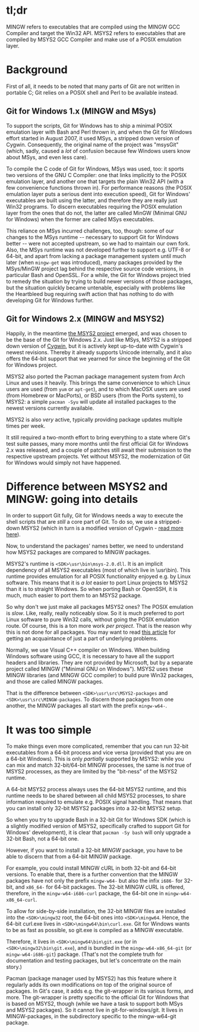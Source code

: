 # tl;dr

MINGW refers to executables that are compiled using the MINGW GCC Compiler and target the Win32 API. MSYS2 refers to executables that are compiled by MSYS2 GCC Compiler and make use of a POSIX emulation layer.

# Background

First of all, it needs to be noted that many parts of Git are not written in portable C; Git relies on a POSIX shell and Perl to be available instead.

## Git for Windows 1.x (MINGW and MSys)

To support the scripts, Git for Windows has to ship a minimal POSIX emulation layer with Bash and Perl thrown in, and when the Git for Windows effort started in August 2007, it used MSys, a stripped down version of Cygwin. Consequently, the original name of the project was "msysGit" (which, sadly, caused a *lot* of confusion because few Windows users know about MSys, and even less care).

To compile the C code of Git for Windows, MSys was used, too: it sports two versions of the GNU C Compiler: one that links implicitly to the POSIX emulation layer, and another one that targets the plain Win32 API (with a few convenience functions thrown in). For performance reasons (the POSIX emulation layer puts a serious dent into execution speed), Git for Windows' executables are built using the latter, and therefore they are really just Win32 programs. To discern executables requiring the POSIX emulation layer from the ones that do not, the latter are called MinGW (Minimal GNU for Windows) when the former are called MSys executables.

This reliance on MSys incurred challenges, too, though: some of our changes to the MSys runtime -- necessary to support Git for Windows better -- were not accepted upstream, so we had to maintain our own fork. Also, the MSys runtime was not developed further to support e.g. UTF-8 or 64-bit, and apart from lacking a package management system
until much later (when `mingw-get` was introduced), many packages provided by the MSys/MinGW project lag behind the respective source code versions, in particular Bash and OpenSSL. For a while, the Git for Windows project tried to remedy the situation by trying to build newer versions of those packages, but the situation quickly became untenable,
especially with problems like the Heartbleed bug requiring swift action that has nothing to do with developing Git for Windows further.

## Git for Windows 2.x (MINGW and MSYS2)

Happily, in the meantime [the MSYS2 project](https://msys2.github.io/) emerged, and was chosen to be the base of the Git for Windows 2.x. Just like MSys, MSYS2 is a stripped down version of [Cygwin](https://cygwin.com), but it is actively kept up-to-date with Cygwin's newest revisions. Thereby it already supports Unicode internally, and it also offers the 64-bit support that we yearned for since the beginning of the Git for Windows project.

MSYS2 also ported the Pacman package management system from Arch Linux and uses it heavily. This brings the same convenience to which Linux users are used (from `yum` or `apt-get`), and to which MacOSX users are used (from Homebrew or MacPorts), or BSD users (from the Ports system), to MSYS2: a simple `pacman -Syu` will update all installed packages to the newest versions currently available.

MSYS2 is also *very* active, typically providing package updates multiple times per week.

It still required a two-month effort to bring everything to a state where Git's test suite passes, many more months until the first official Git for Windows 2.x was released, and a couple of patches still await their submission to the respective upstream projects. Yet without MSYS2, the modernization of Git for Windows would simply not have happened.

# Difference between MSYS2 and MINGW: going into details

In order to support Git fully, Git for Windows needs a way to execute the shell scripts that are *still* a core part of Git.
To do so, we use a stripped-down MSYS2 (which in turn is a modified version of Cygwin - [read more here](https://github.com/msys2/msys2/wiki/How-does-MSYS2-differ-from-Cygwin)).

Now, to understand the packages' names better, we need to understand how MSYS2 packages are compared to MINGW packages.

MSYS2's runtime is `<SDK>\usr\bin\msys-2.0.dll`. It is an implicit dependency of all MSYS2 executables (most of which live in <SDK>\usr\bin). This runtime provides emulation for all POSIX functionality enjoyed e.g. by Linux software. This means that it is *a lot* easier to port Linux projects to MSYS2 than it is to straight Windows. So when porting Bash or OpenSSH, it is much, much easier to port them to an MSYS2 package.

So why don't we just make all packages MSYS2 ones? The POSIX emulation is *slow*. Like, really, really noticeably slow.
So it is much preferred to port Linux software to pure Win32 calls, without going the POSIX emulation route. Of course, this is a ton more work *per project*. That is the reason why this is not done for all packages. You may want to read [this article](https://github.com/git-for-windows/git/wiki/Windows-vs-Linux-fork()/exec()-semantics) for getting an acquaintance of just a part of underlying problems.

Normally, we use Visual C++ compiler on Windows. When building Windows software using GCC, it is necessary to have all the support headers and libraries. They are not provided by Microsoft, but by a separate project called MINGW ("Minimal GNU on Windows"). MSYS2 uses these MINGW libraries (and MINGW GCC compiler) to build pure Win32 packages, and those are called MINGW packages.

That is the difference between `<SDK>\usr\src\MSYS2-packages` and `<SDK>\usr\src\MINGW-packages`. To discern those packages from one another, the MINGW packages all start with the prefix `mingw-w64-`.


# It was too simple
To make things even more complicated, remember that you can run 32-bit executables from a 64-bit process and vice versa (provided that you are on a 64-bit Windows). This is only *partially* supported by MSYS2: while you can mix and match 32-bit/64-bit MINGW processes, the same is *not* true of MSYS2 processes, as they are limited by the "bit-ness" of the MSYS2 runtime.

A 64-bit MSYS2 process always uses the 64-bit MSYS2 runtime, and this runtime needs to be shared between all child MSYS2 processes, to share information required to emulate e.g. POSIX signal handling. That means that you can install only 32-bit MSYS2 packages into a 32-bit MSYS2 setup.

So when you try to upgrade Bash in a 32-bit Git for Windows SDK (which is a slightly modified version of MSYS2, specifically crafted to support Git for Windows' development), it is clear that `pacman -Sy bash` will only upgrade a 32-bit Bash, not a 64-bit one.

However, if you want to install a 32-bit *MINGW* package, you have to be able to discern that from a 64-bit MINGW package.

For example, you could install MINGW cURL in both 32-bit and 64-bit versions. To enable that, there is a further convention that the MINGW packages have not only the prefix `mingw-w64-` but also the infix `i686-` for 32-bit, and `x86_64-` for 64-bit packages. The 32-bit MINGW cURL is offered, therefore, in the `mingw-w64-i686-curl` package, the 64-bit one in `mingw-w64-x86_64-curl`.

To allow for side-by-side installation, the 32-bit MINGW files are installed into the `<SDK>\mingw32` root, the 64-bit ones into `<SDK>\mingw64`. Hence, the 64-bit curl.exe lives in `<SDK>\mingw64\bin\curl.exe`. Git for Windows wants to be as fast as possible, so git.exe is compiled as a MINGW executable.

Therefore, it lives in `<SDK>\mingw64\bin\git.exe` (or in `<SDK>\mingw32\bin\git.exe`), and is bundled in the `mingw-w64-x86_64-git` (or `mingw-w64-i686-git`) package. (That's not the complete truth for documentation and testing packages, but let's concentrate on the main story.)

Pacman (package manager used by MSYS2) has this feature where it regularly adds its own modifications on top of the original source of packages. In Git's case, it adds e.g. the git-wrapper in its various forms, and more. The git-wrapper is pretty specific to the official Git for Windows that is based on MSYS2, though (while we have a task to support both MSys and MSYS2 packages). So it cannot live in git-for-windows/git. It lives in MINGW-packages, in the subdirectory specific to the mingw-w64-git package.
